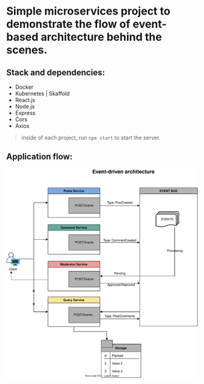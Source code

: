  # Simple microservices project to demonstrate the flow of event-based architecture behind the scenes.

 ## Stack and dependencies:
  - Docker
  - Kubernetes | Skaffold
  - React.js
  - Node.js
  - Express
  - Cors
  - Axios
 
 > inside of each project, run ```npm start``` to start the server.

## Application flow:
  
  <img src="./assets/Event-driven%20architecture.svg"/>